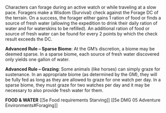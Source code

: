 Characters can forage during an active watch or while traveling at a slow pace. Foragers make a Wisdom (Survival) check against the Forage DC of the terrain. On a success, the forager either gains 1 ration of food or finds a source of fresh water (allowing the expedition to drink their daily ration of water and for waterskins to be refilled). An additional ration of food or source of fresh water can be found for every 2 points by which the check result exceeds the DC.

**Advanced Rule – Sparse Biome**: At the GM’s discretion, a biome may be deemed sparse. In a sparse biome, each source of fresh water discovered only yields one gallon of water.

**Advanced Rule – Grazing**: Some animals (like horses) can simply graze for sustenance. In an appropriate biome (as determined by the GM), they will be fully fed as long as they are allowed to graze for one watch per day. In a sparse biome, they must graze for two watches per day and it may be necessary to also provide fresh water for them.

**FOOD & WATER**
[[5e Food requirements Starving]]
[[5e DMG 05 Adventure Environments#Foraging]]